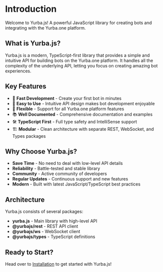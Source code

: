 # Introduction

Welcome to Yurba.js! A powerful JavaScript library for creating bots and integrating with the Yurba.one platform.

## What is Yurba.js?

Yurba.js is a modern, TypeScript-first library that provides a simple and intuitive API for building bots on the Yurba.one platform. It handles all the complexity of the underlying API, letting you focus on creating amazing bot experiences.

## Key Features

- 🚀 **Fast Development** - Create your first bot in minutes
- 📝 **Easy to Use** - Intuitive API design makes bot development enjoyable  
- 🔧 **Flexible** - Support for all Yurba.one platform features
- 📚 **Well Documented** - Comprehensive documentation and examples
- 🛠️ **TypeScript First** - Full type safety and IntelliSense support
- 🏗️ **Modular** - Clean architecture with separate REST, WebSocket, and Types packages

## Why Choose Yurba.js?

- **Save Time** - No need to deal with low-level API details
- **Reliability** - Battle-tested and stable library
- **Community** - Active community of developers
- **Regular Updates** - Continuous support and new features
- **Modern** - Built with latest JavaScript/TypeScript best practices

## Architecture

Yurba.js consists of several packages:

- **yurba.js** - Main library with high-level API
- **@yurbajs/rest** - REST API client
- **@yurbajs/ws** - WebSocket client  
- **@yurbajs/types** - TypeScript definitions

## Ready to Start?

Head over to [Installation](/installation) to get started with Yurba.js!